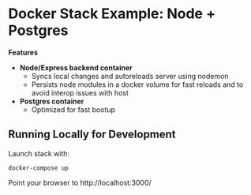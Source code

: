 # Docker Stack Example: Node + Postgres

**Features**

- **Node/Express backend container**
  - Syncs local changes and autoreloads server using nodemon
  - Persists node modules in a docker volume for fast reloads and to avoid interop issues with host
- **Postgres container**
  - Optimized for fast bootup

## Running Locally for Development

Launch stack with:

	docker-compose up

Point your browser to http://localhost:3000/
